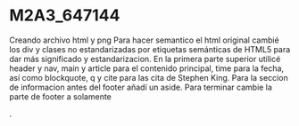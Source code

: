 # M2A3_647144
Creando archivo html y png
Para hacer semantico el html original cambié los div y clases no estandarizadas por etiquetas semánticas de HTML5 para dar más significado y estandarizacion. En la primera parte superior utilicé header y nav, main y article para el contenido principal, time para la fecha, así como blockquote, q y cite para las cita de Stephen King. Para la seccion de informacion antes del footer añadí un aside. Para terminar cambie la parte de footer a solamente <footer>.

